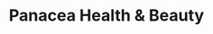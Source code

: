 ---
title: "Panacea Health & Beauty"
url: /kingston-upon-thames/panacea-health-and-beauty/
shop: shop
---